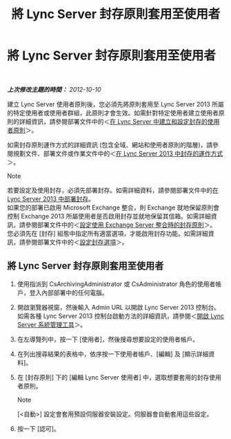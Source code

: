 ﻿---
title: 將 Lync Server 封存原則套用至使用者
TOCTitle: 將 Lync Server 封存原則套用至使用者
ms:assetid: a23e4876-aa8d-4f49-a3bd-3696616e8290
ms:mtpsurl: https://technet.microsoft.com/zh-tw/library/JJ205143(v=OCS.15)
ms:contentKeyID: 49291852
ms.date: 08/24/2015
mtps_version: v=OCS.15
ms.translationtype: HT
---

# 將 Lync Server 封存原則套用至使用者

 

_**上次修改主題的時間：** 2012-10-10_

建立 Lync Server 使用者原則後，您必須先將原則套用至 Lync Server 2013 所屬的特定使用者或使用者群組，此原則才會生效。如需針對特定使用者建立使用者原則的詳細資訊，請參閱部署文件中的＜[在 Lync Server 中建立和設定封存的使用者原則](lync-server-2013-creating-and-configuring-user-policies-for-archiving-in-lync-server.md)＞。

如需封存原則運作方式的詳細資訊 (包含全域、網站和使用者原則的階層)，請參閱規劃文件、部署文件或作業文件中的＜[在 Lync Server 2013 中封存的運作方式](lync-server-2013-how-archiving-works.md)＞。

> [!Note]  
> 若要設定及使用封存，必須先部署封存。如需詳細資料，請參閱部署文件中的<a href="lync-server-2013-deploying-archiving.md">在 Lync Server 2013 中部署封存</a>。<br />
> 如果您的部署已啟用 Microsoft Exchange 整合，則 Exchange 就地保留原則會控制 Exchange 2013 所屬使用者是否啟用封存並就地保留其信箱。如需詳細資訊，請參閱部署文件中的＜<a href="lync-server-2013-setting-up-policies-for-archiving-when-using-exchange-server-integration.md">設定使用 Exchange Server 整合時的封存原則</a>＞。<br />
> 您必須先在 [封存] 組態中指定所有適當選項，才能啟用封存功能。如需詳細資訊，請參閱部署文件中的＜<a href="lync-server-2013-configuring-archiving-options.md">設定封存選項</a>＞。



## 將 Lync Server 封存原則套用至使用者

1.  使用指派到 CsArchivingAdministrator 或 CsAdministrator 角色的使用者帳戶，登入內部部署中的任何電腦。

2.  開啟瀏覽器視窗，然後輸入 Admin URL 以開啟 Lync Server 2013 控制台。如需各種 Lync Server 2013 控制台啟動方法的詳細資訊，請參閱＜[開啟 Lync Server 系統管理工具](lync-server-2013-open-lync-server-administrative-tools.md)＞。

3.  在左導覽列中，按一下 \[使用者\]，然後搜尋想要設定的使用者帳戶。

4.  在列出搜尋結果的表格中，依序按一下使用者帳戶、\[編輯\] 及 \[顯示詳細資料\]。

5.  在 \[封存原則\] 下的 \[編輯 Lync Server 使用者\] 中，選取想要套用的封存使用者原則。
    
    > [!NOTE]  
    > [&lt;自動&gt;] 設定會套用預設伺服器安裝設定。伺服器會自動套用這些設定。
    


6.  按一下 \[認可\]。

